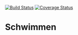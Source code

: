 [![Build Status](https://travis-ci.org/TimSchober/Schwimmen.svg?branch=master)](https://travis-ci.org/TimSchober/Schwimmen)
[![Coverage Status](https://coveralls.io/repos/github/TimSchober/Schwimmen/badge.svg?branch=TUI_tested)](https://coveralls.io/github/TimSchober/Schwimmen?branch=TUI_tested)
# Schwimmen
